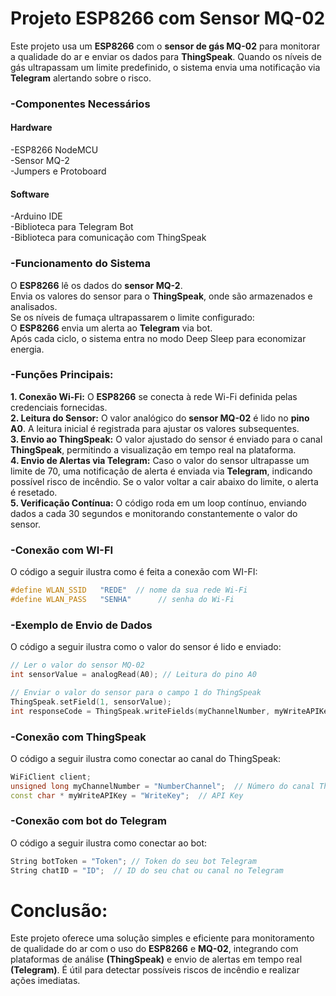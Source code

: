 
 # **Projeto ESP8266 com Sensor MQ-02**

Este projeto usa um **ESP8266** com o **sensor de gás MQ-02** para monitorar a qualidade do ar e enviar os dados para **ThingSpeak**. Quando os níveis de gás ultrapassam um limite predefinido, o sistema envia uma notificação via **Telegram** alertando sobre o risco.

### -Componentes Necessários
#### Hardware

-ESP8266 NodeMCU  
-Sensor MQ-2  
-Jumpers e Protoboard  

#### Software

-Arduino IDE  
-Biblioteca para Telegram Bot  
-Biblioteca para comunicação com ThingSpeak   
 

### -Funcionamento do Sistema
O **ESP8266** lê os dados do **sensor MQ-2**.  
Envia os valores do sensor para o **ThingSpeak**, onde são armazenados e analisados.  
Se os níveis de fumaça ultrapassarem o limite configurado:  
O **ESP8266** envia um alerta ao **Telegram** via bot.  
Após cada ciclo, o sistema entra no modo Deep Sleep para economizar energia.  

### -Funções Principais:

**1. Conexão Wi-Fi:** O **ESP8266** se conecta à rede Wi-Fi definida pelas credenciais fornecidas.  
**2. Leitura do Sensor:** O valor analógico do **sensor MQ-02** é lido no **pino A0**. A leitura inicial é registrada para ajustar os valores subsequentes.  
**3. Envio ao ThingSpeak:** O valor ajustado do sensor é enviado para o canal **ThingSpeak**, permitindo a visualização em tempo real na plataforma.  
**4. Envio de Alertas via Telegram:** Caso o valor do sensor ultrapasse um limite de 70, uma notificação de alerta é enviada via **Telegram**, indicando possível risco de incêndio. Se o valor voltar a cair abaixo do limite, o alerta é resetado.  
**5. Verificação Contínua:** O código roda em um loop contínuo, enviando dados a cada 30 segundos e monitorando constantemente o valor do sensor.     

### -Conexão com WI-FI 

O código a seguir ilustra como é feita a conexão com WI-FI:

```cpp
#define WLAN_SSID   "REDE"  // nome da sua rede Wi-Fi
#define WLAN_PASS   "SENHA"      // senha do Wi-Fi
```

### -Exemplo de Envio de Dados

O código a seguir ilustra como o valor do sensor é lido e enviado:

```cpp
// Ler o valor do sensor MQ-02
int sensorValue = analogRead(A0); // Leitura do pino A0

// Enviar o valor do sensor para o campo 1 do ThingSpeak
ThingSpeak.setField(1, sensorValue);
int responseCode = ThingSpeak.writeFields(myChannelNumber, myWriteAPIKey);

```

### -Conexão com ThingSpeak

O código a seguir ilustra como conectar ao canal do ThingSpeak:

```cpp
WiFiClient client;
unsigned long myChannelNumber = "NumberChannel";  // Número do canal ThingSpeak
const char * myWriteAPIKey = "WriteKey";  // API Key
```

### -Conexão com bot do Telegram

O código a seguir ilustra como conectar ao bot:

```cpp
String botToken = "Token"; // Token do seu bot Telegram
String chatID = "ID";  // ID do seu chat ou canal no Telegram
```

# Conclusão:
Este projeto oferece uma solução simples e eficiente para monitoramento de qualidade do ar com o uso do **ESP8266** e **MQ-02**, integrando com plataformas de análise **(ThingSpeak)** e envio de alertas em tempo real **(Telegram)**. É útil para detectar possíveis riscos de incêndio e realizar ações imediatas.







